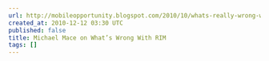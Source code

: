 ```yaml
---
url: http://mobileopportunity.blogspot.com/2010/10/whats-really-wrong-with-blackberry-and.html
created_at: 2010-12-12 03:30 UTC
published: false
title: Michael Mace on What’s Wrong With RIM
tags: []
---
```



